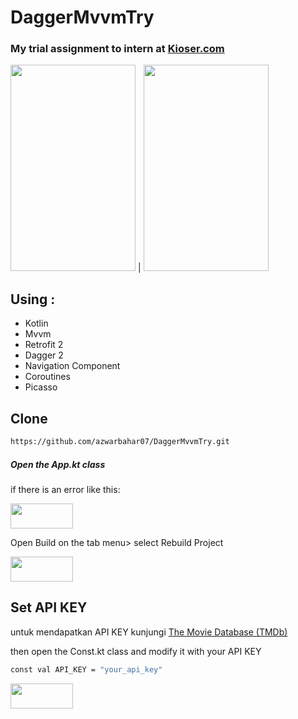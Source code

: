 # DaggerMvvmTry
### My trial assignment to intern at [Kioser.com](https://www.kioser.com/)

<img src="https://github.com/azwarbahar07/DaggerMvvmTry/blob/master/Screanshoot/Screenshot_2020_1029_194019.jpg" height="330" width="200"> | <img src="https://github.com/azwarbahar07/DaggerMvvmTry/blob/master/Screanshoot/Screenshot_2020_1029_194040.jpg" height="330" width="200">


## Using : 

- Kotlin
- Mvvm
- Retrofit 2
- Dagger 2
- Navigation Component
- Coroutines
- Picasso

## Clone

```bash
https://github.com/azwarbahar07/DaggerMvvmTry.git
```


##### Open the App.kt class
if there is an error like this:

<img src="https://github.com/azwarbahar07/DaggerMvvmTry/blob/master/Screanshoot/dagger.PNG" height="40" width="100">



Open Build on the tab menu> select Rebuild Project

<img src="https://github.com/azwarbahar07/DaggerMvvmTry/blob/master/Screanshoot/WhatsApp%20Image%202020-10-30%20at%2000.12.52.jpeg" height="40" width="100">



## Set API KEY
untuk mendapatkan API KEY kunjungi [The Movie Database (TMDb)](https://www.themoviedb.org/)

then open the Const.kt class and modify it with your API KEY
```bash
const val API_KEY = "your_api_key"
```
<img src="https://github.com/azwarbahar07/DaggerMvvmTry/blob/master/Screanshoot/apikey.PNG" height="40" width="100">

